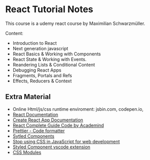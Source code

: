 # React Tutorial Notes

This course is a udemy react course by Maximilian Schwarzmüller.

Content:

- Introduction to React
- Next generation javascript
- React Basics & Working with Components
- React State & Working with Events.
- Reandering Lists & Conditional Content
- Debugging React Apps
- Fragments, Portals and Refs
- Effects, Reducers & Context

## Extra Material

- Online Html/js/css runtime enviroment: jsbin.com, codepen.io,
- [React Documentation](https://reactjs.org/docs/getting-started.html)
- [Create React App Documentation](https://create-react-app.dev/docs/documentation-intro)
- [React Complete Guide Code by Academind](https://github.com/academind/react-complete-guide-code/tree/03-react-basics-working-with-components/code)
- [Prettier - Code formatter ](https://prettier.io/)
- [Sytled Components](https://styled-components.com/)
- [Stop using CSS in JavaScript for web development](https://gajus.medium.com/stop-using-css-in-javascript-for-web-development-fa32fb873dcc)
- [Styled Component vscode extension](https://marketplace.visualstudio.com/items?itemName=jpoissonnier.vscode-styled-components)
- [CSS Modules](https://create-react-app.dev/docs/adding-a-css-modules-stylesheet/)
